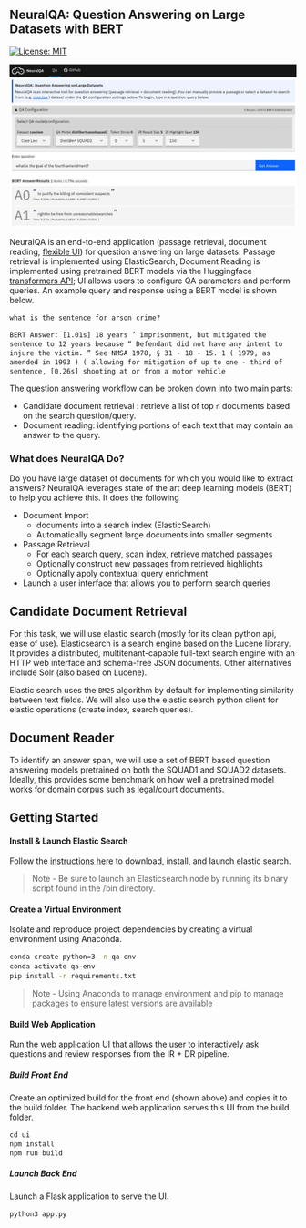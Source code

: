 
## NeuralQA: Question Answering on Large Datasets with BERT
[![License: MIT](https://img.shields.io/github/license/victordibia/neuralqa?style=flat-square)](https://opensource.org/licenses/MIT)




<img src="ui/public/images/screen.jpg">

NeuralQA is an end-to-end application (passage retrieval, document reading, [flexible UI](https://victordibia.github.io/neuralqa/)) for question answering on large datasets. Passage retrieval is implemented using ElasticSearch, Document Reading is implemented using pretrained BERT models via the Huggingface [transformers API](https://github.com/huggingface/transformers); UI allows users to configure QA parameters and perform queries. An example query and response using a BERT model is shown below.

```
what is the sentence for arson crime?
```

```
BERT Answer: [1.01s] 18 years ’ imprisonment, but mitigated the sentence to 12 years because “ Defendant did not have any intent to injure the victim. ” See NMSA 1978, § 31 - 18 - 15. 1 ( 1979, as amended in 1993 ) ( allowing for mitigation of up to one - third of sentence, [0.26s] shooting at or from a motor vehicle
```

The question answering workflow can be broken down into two main parts: 

- Candidate document retrieval : retrieve a list of top `n` documents based on the search question/query. 
- Document reading: identifying portions of each text that may contain an answer to the query.

### What does NeuralQA Do?
Do you have large dataset of documents for which you would like to extract answers? NeuralQA leverages state of the art deep learning models (BERT) to help you achieve this. It does the following

- Document Import 
    - documents into a search index (ElasticSearch)
    - Automatically segment large documents into smaller segments
- Passage Retrieval
    - For each search query, scan index, retrieve matched passages
    - Optionally construct new passages from retrieved highlights
    - Optionally apply contextual query enrichment  
- Launch a user interface that allows you to perform search queries



## Candidate Document Retrieval
For this task, we will use elastic search (mostly for its clean python api, ease of use). Elasticsearch is a search engine based on the Lucene library. It provides a distributed, multitenant-capable full-text search engine with an HTTP web interface and schema-free JSON documents. Other alternatives include Solr (also based on Lucene).

Elastic search uses the `BM25` algorithm by default for implementing similarity between text fields. We will also use the elastic search python client for elastic operations (create index, search queries).

## Document Reader
To identify an answer span, we will use a set of BERT based question answering models pretrained on both the SQUAD1 and SQUAD2 datasets. Ideally, this provides some benchmark on how well a pretrained model works for domain corpus such as legal/court documents.



## Getting Started

#### Install & Launch Elastic Search

Follow the [instructions here](https://www.elastic.co/downloads/elasticsearch) to download, install, and launch elastic search.

> Note - Be sure to launch an Elasticsearch node by running its binary script found in the /bin directory. 

#### Create a Virtual Environment

Isolate and reproduce project dependencies by creating a virtual environment using Anaconda.

```bash
conda create python=3 -n qa-env
conda activate qa-env
pip install -r requirements.txt
```

> Note - Using Anaconda to manage environment and pip to manage packages to ensure latest versions are available

#### Build Web Application

Run the web application UI that allows the user to interactively ask questions and review responses from the IR + DR pipeline.

##### Build Front End

Create an optimized build for the front end (shown above) and copies it to the build folder. The backend web application serves this UI from the build folder.

```shell
cd ui
npm install
npm run build
```
##### Launch Back End

Launch a Flask application to serve the UI.

```shell
python3 app.py
```



 